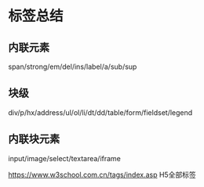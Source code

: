 # 标签总结

## 内联元素

span/strong/em/del/ins/label/a/sub/sup

## 块级

div/p/hx/address/ul/ol/li/dt/dd/table/form/fieldset/legend

## 内联块元素

input/image/select/textarea/iframe


https://www.w3school.com.cn/tags/index.asp H5全部标签
